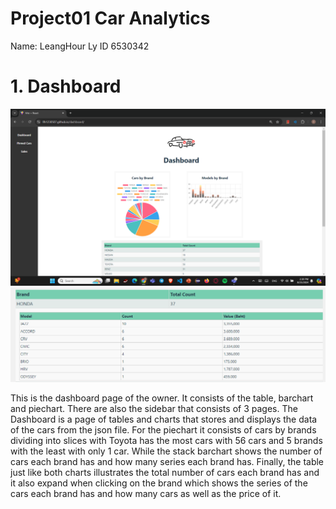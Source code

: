 # Project01 Car Analytics
 Name: LeangHour Ly
 ID 6530342

 <h1>1. Dashboard</h1>
 
![Dashboard](./screen01.png)
![Table](./screen04.png)


This is the dashboard page of the owner. It consists of the table, barchart and piechart. There are also the sidebar that consists of 3 pages. The Dashboard is a page of tables and charts that stores and displays the data of the cars from the json file.
For the piechart it consists of cars by brands dividing into slices with Toyota has the most cars with 56 cars and 5 brands with the least with only 1 car. While the stack barchart shows the number of cars each brand has and how many series each brand has. Finally, the table just like both charts illustrates the total number of cars each brand has and it also expand when clicking on the brand which shows the series of the cars each brand has and how many cars as well as the price of it.
